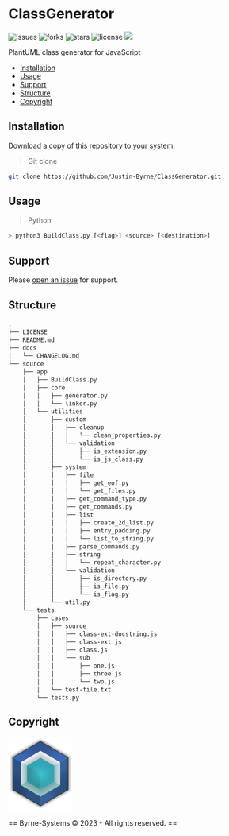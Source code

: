 # ClassGenerator

![issues](https://img.shields.io/github/issues/Justin-Byrne/ClassGenerator)
![forks](https://img.shields.io/github/forks/Justin-Byrne/ClassGenerator)
![stars](https://img.shields.io/github/stars/Justin-Byrne/ClassGenerator)
![license](https://img.shields.io/github/license/Justin-Byrne/ClassGenerator)
<img src="https://img.shields.io/badge/Python-3.11.2-blue" />
 
PlantUML class generator for JavaScript

- [Installation](#installation)
- [Usage](#usage)
- [Support](#support)
- [Structure](#structure)
- [Copyright](#copyright)

## Installation

Download a copy of this repository to your system.

> Git clone

```sh
git clone https://github.com/Justin-Byrne/ClassGenerator.git
```

## Usage

> Python

```sh
> python3 BuildClass.py [<flag>] <source> [<destination>]
```

## Support

Please [open an issue](https://github.com/Justin-Byrne/ClassGenerator/issues/new) for support.


## Structure

```
.
├── LICENSE
├── README.md
├── docs
│   └── CHANGELOG.md
└── source
    ├── app
    │   ├── BuildClass.py
    │   ├── core
    │   │   ├── generator.py
    │   │   └── linker.py
    │   └── utilities
    │       ├── custom
    │       │   ├── cleanup
    │       │   │   └── clean_properties.py
    │       │   └── validation
    │       │       ├── is_extension.py
    │       │       └── is_js_class.py
    │       ├── system
    │       │   ├── file
    │       │   │   ├── get_eof.py
    │       │   │   └── get_files.py
    │       │   ├── get_command_type.py
    │       │   ├── get_commands.py
    │       │   ├── list
    │       │   │   ├── create_2d_list.py
    │       │   │   ├── entry_padding.py
    │       │   │   └── list_to_string.py
    │       │   ├── parse_commands.py
    │       │   ├── string
    │       │   │   └── repeat_character.py
    │       │   └── validation
    │       │       ├── is_directory.py
    │       │       ├── is_file.py
    │       │       └── is_flag.py
    │       └── util.py
    └── tests
        ├── cases
        │   ├── source
        │   │   ├── class-ext-docstring.js
        │   │   ├── class-ext.js
        │   │   ├── class.js
        │   │   └── sub
        │   │       ├── one.js
        │   │       ├── three.js
        │   │       └── two.js
        │   └── test-file.txt
        └── tests.py
```

## Copyright

![Byrne-Systems](https://github.com/Justin-Byrne/ClassGenerator/blob/main/images/cube_sm.png)

== Byrne-Systems © 2023 - All rights reserved. ==
